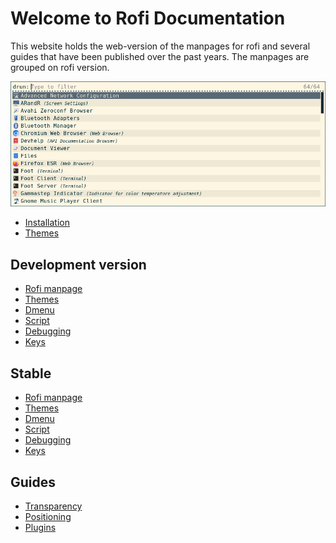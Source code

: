 # Welcome to Rofi Documentation


This website holds the web-version of the manpages for rofi and several guides
that have been published over the past years.
The manpages are grouped on rofi version.

![rofi](images/rofi.png)

* [Installation](INSTALL.md)
* [Themes](themes/themes.md)

## Development version

* [Rofi manpage](current/rofi.1.markdown)
* [Themes](current/rofi-theme.5.markdown)
* [Dmenu](current/rofi-dmenu.5.markdown)
* [Script](current/rofi-script.5.markdown)
* [Debugging](current/rofi-debugging.5.markdown)
* [Keys](current/rofi-keys.5.markdown)

## Stable

* [Rofi manpage](1.7.5/rofi.1.markdown)
* [Themes](1.7.5/rofi-theme.5.markdown)
* [Dmenu](1.7.5/rofi-dmenu.5.markdown)
* [Script](1.7.5/rofi-script.5.markdown)
* [Debugging](1.7.5/rofi-debugging.5.markdown)
* [Keys](1.7.5/rofi-keys.5.markdown)

## Guides

* [Transparency](guides/Transparency/theme3-transparency)
* [Positioning](guides/Positioning/theme3-positioning)
* [Plugins](guides/Plugins/2017-04-19-rofi-140-sneak-preview-plugins.md)
